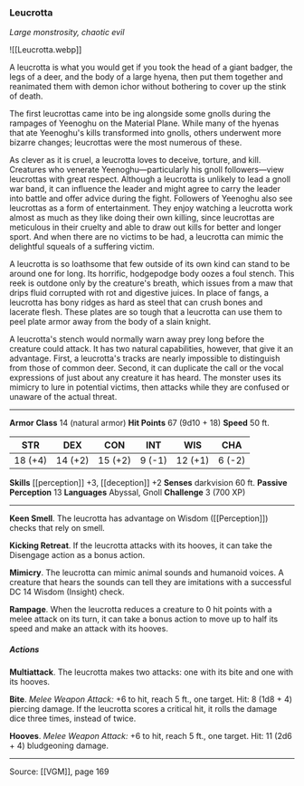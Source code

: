 ### Leucrotta
_Large monstrosity, chaotic evil_

![[Leucrotta.webp]]

A leucrotta is what you would get if you took the head of a giant badger, the legs of a deer, and the body of a large hyena, then put them together and reanimated them with demon ichor without bothering to cover up the stink of death.

The first leucrottas came into be ing alongside some gnolls during the rampages of Yeenoghu on the Material Plane. While many of the hyenas that ate Yeenoghu's kills transformed into gnolls, others underwent more bizarre changes; leucrottas were the most numerous of these.

As clever as it is cruel, a leucrotta loves to deceive, torture, and kill. Creatures who venerate Yeenoghu—particularly his gnoll followers—view leucrottas with great respect. Although a leucrotta is unlikely to lead a gnoll war band, it can influence the leader and might agree to carry the leader into battle and offer advice during the fight. Followers of Yeenoghu also see leucrottas as a form of entertainment. They enjoy watching a leucrotta work almost as much as they like doing their own killing, since leucrottas are meticulous in their cruelty and able to draw out kills for better and longer sport. And when there are no victims to be had, a leucrotta can mimic the delightful squeals of a suffering victim.

A leucrotta is so loathsome that few outside of its own kind can stand to be around one for long. Its horrific, hodgepodge body oozes a foul stench. This reek is outdone only by the creature's breath, which issues from a maw that drips fluid corrupted with rot and digestive juices. In place of fangs, a leucrotta has bony ridges as hard as steel that can crush bones and lacerate flesh. These plates are so tough that a leucrotta can use them to peel plate armor away from the body of a slain knight.

A leucrotta's stench would normally warn away prey long before the creature could attack. It has two natural capabilities, however, that give it an advantage. First, a leucrotta's tracks are nearly impossible to distinguish from those of common deer. Second, it can duplicate the call or the vocal expressions of just about any creature it has heard. The monster uses its mimicry to lure in potential victims, then attacks while they are confused or unaware of the actual threat.



---

**Armor Class** 14 (natural armor)
**Hit Points** 67 (9d10 + 18)
**Speed** 50 ft.

| STR     | DEX     | CON     | INT     | WIS     | CHA     |
|---------|---------|---------|---------|---------|---------|
| 18 (+4) | 14 (+2) | 15 (+2) | 9 (-1) | 12 (+1) | 6 (-2) |

**Skills** [[perception]] +3, [[deception]] +2
**Senses** darkvision 60 ft.
**Passive Perception** 13
**Languages** Abyssal, Gnoll
**Challenge** 3 (700 XP)

---

**Keen Smell**. The leucrotta has advantage on Wisdom ([[Perception]]) checks that rely on smell.

**Kicking Retreat**. If the leucrotta attacks with its hooves, it can take the Disengage action as a bonus action.

**Mimicry**. The leucrotta can mimic animal sounds and humanoid voices. A creature that hears the sounds can tell they are imitations with a successful DC 14 Wisdom (Insight) check.

**Rampage**. When the leucrotta reduces a creature to 0 hit points with a melee attack on its turn, it can take a bonus action to move up to half its speed and make an attack with its hooves.

##### Actions
**Multiattack**. The leucrotta makes two attacks: one with its bite and one with its hooves.

**Bite**. _Melee Weapon Attack:_ +6 to hit, reach 5 ft., one target. Hit: 8 (1d8 + 4) piercing damage. If the leucrotta scores a critical hit, it rolls the damage dice three times, instead of twice.

**Hooves**. _Melee Weapon Attack:_ +6 to hit, reach 5 ft., one target. Hit: 11 (2d6 + 4) bludgeoning damage.


---

Source: [[VGM]], page 169